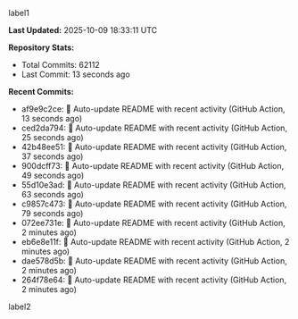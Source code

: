 
label1 
<!-- ACTIVITY_START -->
**Last Updated:** 2025-10-09 18:33:11 UTC

**Repository Stats:**
- Total Commits: 62112
- Last Commit: 13 seconds ago

**Recent Commits:**
- af9e9c2ce: 🤖 Auto-update README with recent activity (GitHub Action, 13 seconds ago)
- ced2da794: 🤖 Auto-update README with recent activity (GitHub Action, 25 seconds ago)
- 42b48ee51: 🤖 Auto-update README with recent activity (GitHub Action, 37 seconds ago)
- 900dcff73: 🤖 Auto-update README with recent activity (GitHub Action, 49 seconds ago)
- 55d10e3ad: 🤖 Auto-update README with recent activity (GitHub Action, 63 seconds ago)
- c9857c473: 🤖 Auto-update README with recent activity (GitHub Action, 79 seconds ago)
- 072ee731e: 🤖 Auto-update README with recent activity (GitHub Action, 2 minutes ago)
- eb6e8e11f: 🤖 Auto-update README with recent activity (GitHub Action, 2 minutes ago)
- dae578d5b: 🤖 Auto-update README with recent activity (GitHub Action, 2 minutes ago)
- 264f78e64: 🤖 Auto-update README with recent activity (GitHub Action, 2 minutes ago)
<!-- ACTIVITY_END -->

label2
